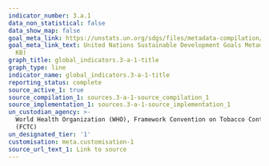 ```yaml
---
indicator_number: 3.a.1
data_non_statistical: false
data_show_map: false
goal_meta_link: https://unstats.un.org/sdgs/files/metadata-compilation/Metadata-Goal-3.pdf
goal_meta_link_text: United Nations Sustainable Development Goals Metadata (PDF 866
  KB)
graph_title: global_indicators.3-a-1-title
graph_type: line
indicator_name: global_indicators.3-a-1-title
reporting_status: complete
source_active_1: true
source_compilation_1: sources.3-a-1-source_compilation_1
source_implementation_1: sources.3-a-1-source_implementation_1
un_custodian_agency: >-
  World Health Organization (WHO), Framework Convention on Tobacco Control
  (FCTC)
un_designated_tier: '1'
customisation: meta.customisation-1
source_url_text_1: Link to source
---
```

